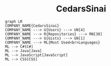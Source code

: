 <h1 align="center">CedarsSinai</h1>

```mermaid
graph LR
COMPANY_NAME{CedarsSinai}
COMPANY_NAME ---> U{Users} ---> UN[4]
COMPANY_NAME ---> R{Repositories} ---> RN[38]
COMPANY_NAME ---> G{Gists} ---> GN[1]
COMPANY_NAME ---> ML{Most Used<br>Languages}
ML --> C#[C#]
ML --> Java[Java]
ML --> JavaScript[JavaScript]
ML --> CSS[CSS]
```
